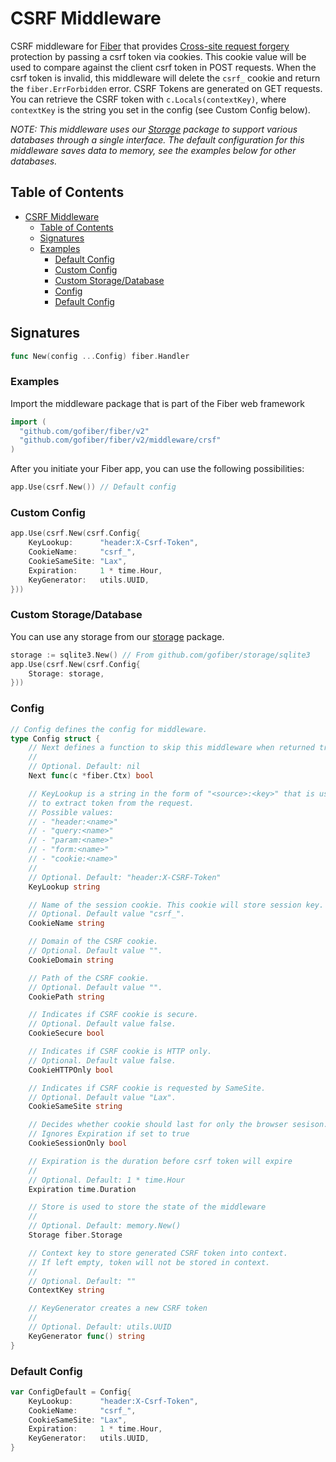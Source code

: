 # CSRF Middleware

CSRF middleware for [Fiber](https://github.com/gofiber/fiber) that provides [Cross-site request forgery](https://en.wikipedia.org/wiki/Cross-site_request_forgery) protection by passing a csrf token via cookies. This cookie value will be used to compare against the client csrf token in POST requests. When the csrf token is invalid, this middleware will delete the `csrf_` cookie and return the `fiber.ErrForbidden` error.
CSRF Tokens are generated on GET requests. You can retrieve the CSRF token with `c.Locals(contextKey)`, where `contextKey` is the string you set in the config (see Custom Config below).

_NOTE: This middleware uses our [Storage](https://github.com/gofiber/storage) package to support various databases through a single interface. The default configuration for this middleware saves data to memory, see the examples below for other databases._

## Table of Contents

- [CSRF Middleware](#csrf-middleware)
	- [Table of Contents](#table-of-contents)
	- [Signatures](#signatures)
	- [Examples](#examples)
		- [Default Config](#default-config)
		- [Custom Config](#custom-config)
		- [Custom Storage/Database](#custom-storagedatabase)
		- [Config](#config)
		- [Default Config](#default-config-1)

## Signatures

```go
func New(config ...Config) fiber.Handler
```

### Examples

Import the middleware package that is part of the Fiber web framework

```go
import (
  "github.com/gofiber/fiber/v2"
  "github.com/gofiber/fiber/v2/middleware/crsf"
)
```

After you initiate your Fiber app, you can use the following possibilities:

```go
app.Use(csrf.New()) // Default config
```

### Custom Config

```go
app.Use(csrf.New(csrf.Config{
	KeyLookup:      "header:X-Csrf-Token",
	CookieName:     "csrf_",
	CookieSameSite: "Lax",
	Expiration:     1 * time.Hour,
	KeyGenerator:   utils.UUID,
}))
```

### Custom Storage/Database

You can use any storage from our [storage](https://github.com/gofiber/storage/) package.

```go
storage := sqlite3.New() // From github.com/gofiber/storage/sqlite3
app.Use(csrf.New(csrf.Config{
	Storage: storage,
}))
```

### Config

```go
// Config defines the config for middleware.
type Config struct {
	// Next defines a function to skip this middleware when returned true.
	//
	// Optional. Default: nil
	Next func(c *fiber.Ctx) bool

	// KeyLookup is a string in the form of "<source>:<key>" that is used
	// to extract token from the request.
	// Possible values:
	// - "header:<name>"
	// - "query:<name>"
	// - "param:<name>"
	// - "form:<name>"
	// - "cookie:<name>"
	//
	// Optional. Default: "header:X-CSRF-Token"
	KeyLookup string

	// Name of the session cookie. This cookie will store session key.
	// Optional. Default value "csrf_".
	CookieName string

	// Domain of the CSRF cookie.
	// Optional. Default value "".
	CookieDomain string

	// Path of the CSRF cookie.
	// Optional. Default value "".
	CookiePath string

	// Indicates if CSRF cookie is secure.
	// Optional. Default value false.
	CookieSecure bool

	// Indicates if CSRF cookie is HTTP only.
	// Optional. Default value false.
	CookieHTTPOnly bool

	// Indicates if CSRF cookie is requested by SameSite.
	// Optional. Default value "Lax".
	CookieSameSite string

	// Decides whether cookie should last for only the browser sesison.
	// Ignores Expiration if set to true
	CookieSessionOnly bool

	// Expiration is the duration before csrf token will expire
	//
	// Optional. Default: 1 * time.Hour
	Expiration time.Duration

	// Store is used to store the state of the middleware
	//
	// Optional. Default: memory.New()
	Storage fiber.Storage

	// Context key to store generated CSRF token into context.
	// If left empty, token will not be stored in context.
	//
	// Optional. Default: ""
	ContextKey string

	// KeyGenerator creates a new CSRF token
	//
	// Optional. Default: utils.UUID
	KeyGenerator func() string
}
```

### Default Config

```go
var ConfigDefault = Config{
	KeyLookup:      "header:X-Csrf-Token",
	CookieName:     "csrf_",
	CookieSameSite: "Lax",
	Expiration:     1 * time.Hour,
	KeyGenerator:   utils.UUID,
}
```
